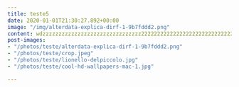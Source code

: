 ```yaml
---
title: teste5
date: 2020-01-01T21:30:27.892+00:00
image: "/img/alterdata-explica-dirf-1-9b7fddd2.png"
content: wdzzzzzzzzzzzzzzzzzzzzzzzzzzzzzzz2222222222222222222222222222222222222
post-images:
- "/photos/teste/alterdata-explica-dirf-1-9b7fddd2.png"
- "/photos/teste/crop.jpeg"
- "/photos/teste/lionello-delpiccolo.jpg"
- "/photos/teste/cool-hd-wallpapers-mac-1.jpg"

---
```

